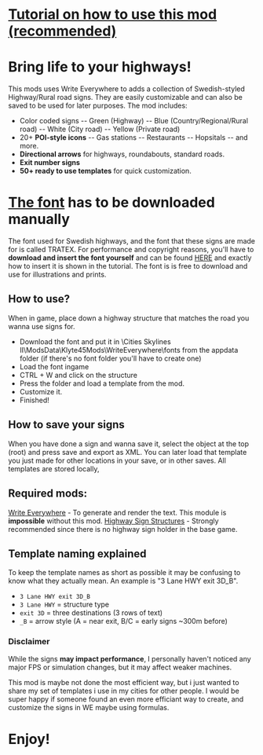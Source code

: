 # [Tutorial on how to use this mod (recommended)](https://youtu.be/sqd3AoK-Vcw?si=R76Qg3EtgUqQxXyZ)
# Bring life to your highways!
This mods uses Write Everywhere to adds a collection of Swedish-styled Highway/Rural road signs. They are easily customizable and can also be saved to be used for later purposes.
The mod includes:
- Color coded signs
-- Green (Highway)
-- Blue (Country/Regional/Rural road)
-- White (City road)
-- Yellow (Private road)
- 20+ **POI-style icons**
-- Gas stations
-- Restaurants
-- Hopsitals
-- and more.
- **Directional arrows** for highways, roundabouts, standard roads.
- **Exit number signs**
-  **50+ ready to use templates** for quick customization.

# [The font](https://drive.google.com/file/d/1I2uR7iErxCpSX3c2eLVQmKDCz2dDh1VR/view) has to be downloaded manually
The font used for Swedish highways, and the font that these signs are made for is called TRATEX.
For performance and copyright reasons, you'll have to **download and insert the font yourself** and can be found [HERE](https://drive.google.com/file/d/1I2uR7iErxCpSX3c2eLVQmKDCz2dDh1VR/view) and exactly how to insert it is shown in the tutorial. The font is is free to download and use for illustrations and prints.

## How to use?
When in game, place down a highway structure that matches the road you wanna use signs for.
- Download the font and put it in \Cities Skylines II\ModsData\Klyte45Mods\WriteEverywhere\fonts from the appdata folder (if there's no font folder you'll have to create one)
- Load the font ingame
- CTRL + W and click on the structure
- Press the folder and load a template from the mod.
- Customize it.
- Finished!
## How to save your signs
When you have done a sign and wanna save it, select the object at the top (root) and press save and export as XML. You can later load that template you just made for other locations in your save, or in other saves. 
All templates are stored locally,


## Required mods:
[Write Everywhere](https://mods.paradoxplaza.com/mods/92908/Windows) - To generate and render the text. This module is **impossible** without this mod.
[Highway Sign Structures](https://mods.paradoxplaza.com/mods/113261/Windows) - Strongly recommended since there is no highway sign holder in the base game.

## Template naming explained
To keep the template names as short as possible it may be confusing to know what they actually mean. 
An example is "3 Lane HWY exit 3D_B". 
- `3 Lane HWY exit 3D_B`
- `3 Lane HWY` = structure type
- `exit 3D` = three destinations (3 rows of text)
- `_B` = arrow style (A = near exit, B/C = early signs ~300m before)

### Disclaimer
While the signs **may impact performance**, I personally haven't noticed any major FPS or simulation changes, but it may affect weaker machines.

This mod is maybe not done the most efficient way, but i just wanted to share my set of templates i use in my cities for other people. I would be super happy if someone found an even more efficiant way to create, and customize the signs in WE maybe using formulas.

# Enjoy!